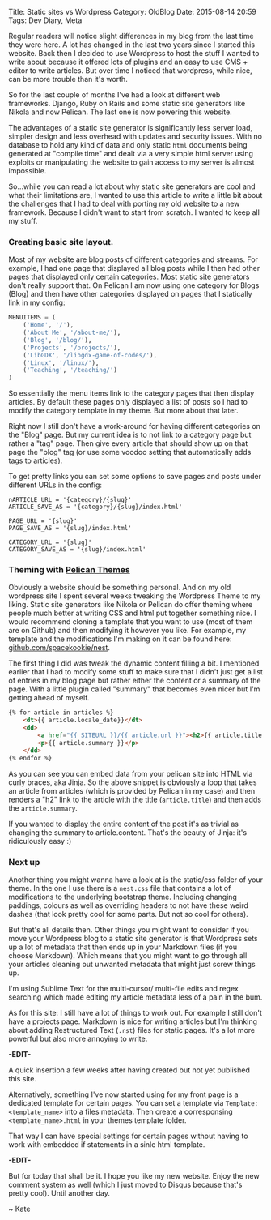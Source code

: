 Title: Static sites vs Wordpress
Category: OldBlog
Date: 2015-08-14 20:59
Tags: Dev Diary, Meta

Regular readers will notice slight differences in my blog from the last time they were here. A lot has changed in the last two years since I started this website. Back then I decided to use Wordpress to host the stuff I wanted to write about because it offered lots of plugins and an easy to use CMS + editor to write articles. But over time I noticed that wordpress, while nice, can be more trouble than it's worth.

So for the last couple of months I've had a look at different web frameworks. Django, Ruby on Rails and some static site generators like Nikola and now Pelican. The last one is now powering this website.

The advantages of a static site generator is significantly less server load, simpler design and less overhead with updates and security issues. With no database to hold any kind of data and only static `html` documents being generated at "compile time" and dealt via a very simple html server using exploits or manipulating the website to gain access to my server is almost impossible.

So...while you can read a lot about why static site generators are cool and what their limitations are, I wanted to use this article to write a little bit about the challenges that I had to deal with porting my old website to a new framework. Because I didn't want to start from scratch. I wanted to keep all my stuff.

### Creating basic site layout.

Most of my website are blog posts of different categories and streams. For example, I had one page that displayed all blog posts while I then had other pages that displayed only certain categories. Most static site generators don't really support that. On Pelican I am now using one category for Blogs (Blog) and then have other categories displayed on pages that I statically link in my config:

```python
MENUITEMS = (
    ('Home', '/'),
    ('About Me', '/about-me/'),
    ('Blog', '/blog/'),
    ('Projects', '/projects/'),
    ('LibGDX', '/libgdx-game-of-codes/'),
    ('Linux', '/linux/'),
    ('Teaching', '/teaching/')
)
```

So essentially the menu items link to the category pages that then display articles. By default these pages only displayed a list of posts so I had to modify the category template in my theme. But more about that later.

Right now I still don't have a work-around for having different categories on the "Blog" page. But my current idea is to not link to a category page but rather a "tag" page. Then give every article that should show up on that page the "blog" tag (or use some voodoo setting that automatically adds tags to articles).

To get pretty links you can set some options to save pages and posts under different URLs in the config:

```pytho
nARTICLE_URL = '{category}/{slug}'
ARTICLE_SAVE_AS = '{category}/{slug}/index.html'

PAGE_URL = '{slug}'
PAGE_SAVE_AS = '{slug}/index.html'

CATEGORY_URL = '{slug}'
CATEGORY_SAVE_AS = '{slug}/index.html'
```

### Theming with [Pelican Themes](http://www.pelicanthemes.com)

Obviously a website should be something personal. And on my old wordpress site I spent several weeks tweaking the Wordpress Theme to my liking. Static site generators like Nikola or Pelican do offer theming where people much better at writing CSS and html put together something nice. I would recommend cloning a template that you want to use (most of them are on Github) and then modifying it however you like. For example, my template and the modifications I'm making on it can be found here: [github.com/spacekookie/nest](https://github.com/SpaceKookie/nest).

The first thing I did was tweak the dynamic content filling a bit. I mentioned earlier that I had to modify some stuff to make sure that I didn't just get a list of entries in my blog page but rather either the content or a summary of the page. With a little plugin called "summary" that becomes even nicer but I'm getting ahead of myself.

```html
{% for article in articles %}
    <dt>{{ article.locale_date}}</dt>
    <dd>
        <a href="{{ SITEURL }}/{{ article.url }}"><h2>{{ article.title }}</h2></a>
        <p>{{ article.summary }}</p>
    </dd>
{% endfor %}
```

As you can see you can embed data from your pelican site into HTML via curly braces, aka Jinja. So the above snippet is obviously a loop that takes an article from articles (which is provided by Pelican in my case) and then renders a "h2" link to the article with the title (`article.title`) and then adds the `article.summary`.

If you wanted to display the entire content of the post it's as trivial as changing the summary to article.content. That's the beauty of Jinja: it's ridiculously easy :)

### Next up

Another thing you might wanna have a look at is the static/css folder of your theme. In the one I use there is a `nest.css` file that contains a lot of modifications to the underlying bootstrap theme. Including changing paddings, colours as well as overriding headers to not have these weird dashes (that look pretty cool for some parts. But not so cool for others).

But that's all details then. Other things you might want to consider if you move your Wordpress blog to a static site generator is that Wordpress sets up a lot of metadata that then ends up in your Markdown files (if you choose Markdown). Which means that you might want to go through all your articles cleaning out unwanted metadata that might just screw things up.

I'm using Sublime Text for the multi-cursor/ multi-file edits and regex searching which made editing my article metadata less of a pain in the bum.

As for this site: I still have a lot of things to work out. For example I still don't have a projects page. Markdown is nice for writing articles but I'm thinking about adding Restructured Text (`.rst`) files for static pages. It's a lot more powerful but also more annoying to write.

**-EDIT-**

A quick insertion a few weeks after having created but not yet published this site.

Alternatively, something I've now started using for my front page is a dedicated template for certain pages. You can set a template via `Template: <template_name>` into a files metadata. Then create a corresponsing `<template_name>.html` in your themes template folder.

That way I can have special settings for certain pages without having to work with embedded if statements in a sinle html template.

**-EDIT-**

But for today that shall be it. I hope you like my new website. Enjoy the new comment system as well (which I just moved to Disqus because that's pretty cool). Until another day.

~ Kate
